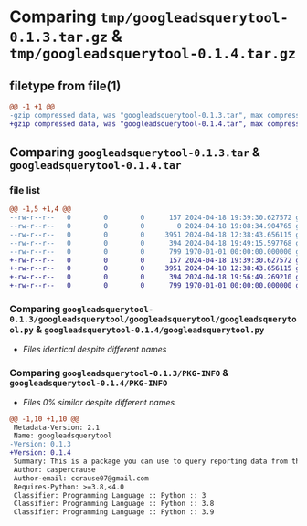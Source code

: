 # Comparing `tmp/googleadsquerytool-0.1.3.tar.gz` & `tmp/googleadsquerytool-0.1.4.tar.gz`

## filetype from file(1)

```diff
@@ -1 +1 @@
-gzip compressed data, was "googleadsquerytool-0.1.3.tar", max compression
+gzip compressed data, was "googleadsquerytool-0.1.4.tar", max compression
```

## Comparing `googleadsquerytool-0.1.3.tar` & `googleadsquerytool-0.1.4.tar`

### file list

```diff
@@ -1,5 +1,4 @@
--rw-r--r--   0        0        0      157 2024-04-18 19:39:30.627572 googleadsquerytool-0.1.3/README.md
--rw-r--r--   0        0        0        0 2024-04-18 19:08:34.904765 googleadsquerytool-0.1.3/googleadsquerytool/googleadsquerytool/__init__.py
--rw-r--r--   0        0        0     3951 2024-04-18 12:38:43.656115 googleadsquerytool-0.1.3/googleadsquerytool/googleadsquerytool/googleadsquerytool.py
--rw-r--r--   0        0        0      394 2024-04-18 19:49:15.597768 googleadsquerytool-0.1.3/pyproject.toml
--rw-r--r--   0        0        0      799 1970-01-01 00:00:00.000000 googleadsquerytool-0.1.3/PKG-INFO
+-rw-r--r--   0        0        0      157 2024-04-18 19:39:30.627572 googleadsquerytool-0.1.4/README.md
+-rw-r--r--   0        0        0     3951 2024-04-18 12:38:43.656115 googleadsquerytool-0.1.4/googleadsquerytool.py
+-rw-r--r--   0        0        0      394 2024-04-18 19:56:49.269210 googleadsquerytool-0.1.4/pyproject.toml
+-rw-r--r--   0        0        0      799 1970-01-01 00:00:00.000000 googleadsquerytool-0.1.4/PKG-INFO
```

### Comparing `googleadsquerytool-0.1.3/googleadsquerytool/googleadsquerytool/googleadsquerytool.py` & `googleadsquerytool-0.1.4/googleadsquerytool.py`

 * *Files identical despite different names*

### Comparing `googleadsquerytool-0.1.3/PKG-INFO` & `googleadsquerytool-0.1.4/PKG-INFO`

 * *Files 0% similar despite different names*

```diff
@@ -1,10 +1,10 @@
 Metadata-Version: 2.1
 Name: googleadsquerytool
-Version: 0.1.3
+Version: 0.1.4
 Summary: This is a package you can use to query reporting data from the Google Ads API.
 Author: caspercrause
 Author-email: ccrause07@gmail.com
 Requires-Python: >=3.8,<4.0
 Classifier: Programming Language :: Python :: 3
 Classifier: Programming Language :: Python :: 3.8
 Classifier: Programming Language :: Python :: 3.9
```

